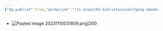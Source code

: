 ```yaml
---
{"dg-publish":true,"permalink":"/11-areas/02-biblioteca/wolfgang-amadeus-mozart-peter-gay/","noteIcon":""}
---
```


- ![Pasted image 20231110031809.png|200](/img/user/10%20Entrada%20%F0%9F%9B%92/%F0%9F%92%BE%20Adjuntos/Pasted%20image%2020231110031809.png)